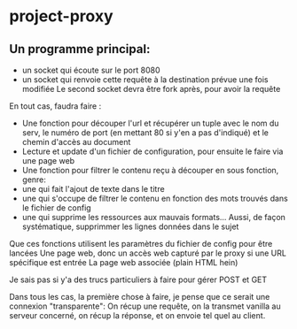 # project-proxy
## Un programme principal:
- un socket qui écoute sur le port 8080
- un socket qui renvoie cette requête à la destination prévue une fois modifiée
Le second socket devra être fork après, pour avoir la requête 

En tout cas, faudra faire :
- Une fonction pour découper l'url et récupérer un tuple avec le nom du serv, le numéro de port (en mettant 80 si y'en a pas d'indiqué) et le chemin d'accès au document
- Lecture et update d'un fichier de configuration, pour ensuite le faire via une page web
- Une fonction pour filtrer le contenu reçu
à découper en sous fonction, genre: 
- une qui fait l'ajout de texte dans le titre
- une qui s'occupe de filtrer le contenu en fonction des mots trouvés dans le fichier de config 
- une qui supprime les ressources aux mauvais formats...
Aussi, de façon systématique, supprimmer les lignes données dans le sujet

Que ces fonctions utilisent les paramètres du fichier de config pour être lancées
Une page web, donc un accès web capturé par le proxy si une URL spécifique est entrée
La page web associée (plain HTML hein)


Je sais pas si y'a des trucs particuliers à faire pour gérer POST et GET

Dans tous les cas, la première chose à faire, je pense que ce serait une connexion "transparente":
On récup une requête, on la transmet vanilla au serveur concerné, on récup la réponse, et on envoie tel quel au client.
